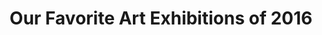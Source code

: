 ---
title: Our Favorite Art Exhibitions of 2016
publication: Seven Days
link: https://www.sevendaysvt.com/vermont/our-favorite-art-exhibitions-of-2016/Content?oid=3901575
---